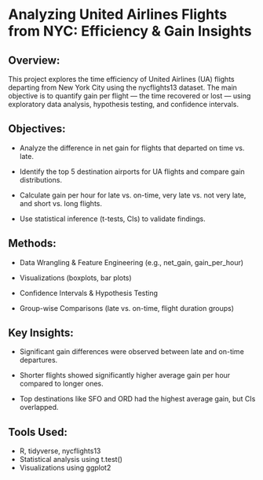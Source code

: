 # Analyzing United Airlines Flights from NYC: Efficiency & Gain Insights


## Overview:

This project explores the time efficiency of United Airlines (UA) flights departing from New York City using the nycflights13 dataset. The main objective is to quantify gain per flight — the time recovered or lost — using exploratory data analysis, hypothesis testing, and confidence intervals.


## Objectives:

- Analyze the difference in net gain for flights that departed on time vs. late.

- Identify the top 5 destination airports for UA flights and compare gain distributions.

- Calculate gain per hour for late vs. on-time, very late vs. not very late, and short vs. long flights.

- Use statistical inference (t-tests, CIs) to validate findings.


## Methods:

- Data Wrangling & Feature Engineering (e.g., net_gain, gain_per_hour)

- Visualizations (boxplots, bar plots)

- Confidence Intervals & Hypothesis Testing

- Group-wise Comparisons (late vs. on-time, flight duration groups)


## Key Insights:

- Significant gain differences were observed between late and on-time departures.

- Shorter flights showed significantly higher average gain per hour compared to longer ones.

- Top destinations like SFO and ORD had the highest average gain, but CIs overlapped.


## Tools Used:

- R, tidyverse, nycflights13
- Statistical analysis using t.test()
- Visualizations using ggplot2
